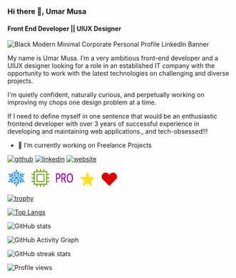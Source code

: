 
### Hi there 👋, Umar Musa
#### Front End Developer || UIUX Designer

![Black Modern Minimal Corporate Personal Profile LinkedIn Banner](https://user-images.githubusercontent.com/90206214/186715644-6753292e-84b6-496a-acbe-7c1d7fd96de3.png)


My name is Umar Musa. I’m a very ambitious front-end developer and a UIUX designer looking for a role in an established IT company with the opportunity to work with the latest technologies on challenging and diverse projects.

I'm quietly confident, naturally curious, and perpetually working on improving my chops one design problem at a time.

If I need to define myself in one sentence that would be an enthusiastic frontend developer with over 3 years of successful experience in developing and maintaining web applications., and tech-obsessed!!!



- 🔭 I’m currently working on Freelance Projects 


[<img src='https://cdn.jsdelivr.net/npm/simple-icons@3.0.1/icons/github.svg' alt='github' height='40'>](https://github.com/EmeritusUmar)  [<img src='https://cdn.jsdelivr.net/npm/simple-icons@3.0.1/icons/linkedin.svg' alt='linkedin' height='40'>](https://www.linkedin.com/in/https://www.linkedin.com/in/umar-musa-581851194//)  [<img src='https://cdn.jsdelivr.net/npm/simple-icons@3.0.1/icons/icloud.svg' alt='website' height='40'>](https://umar-musa.netlify.app/)  

<a href='https://archiveprogram.github.com/'><img src='https://raw.githubusercontent.com/acervenky/animated-github-badges/master/assets/acbadge.gif' width='40' height='40'></a> <a href='https://docs.github.com/en/developers'><img src='https://raw.githubusercontent.com/acervenky/animated-github-badges/master/assets/devbadge.gif' width='40' height='40'></a> <a href='https://github.com/pricing'><img src='https://raw.githubusercontent.com/acervenky/animated-github-badges/master/assets/pro.gif' width='40' height='40'></a> <a href='https://stars.github.com/'><img src='https://raw.githubusercontent.com/acervenky/animated-github-badges/master/assets/starbadge.gif' width='35' height='35'></a> <a href='https://docs.github.com/en/github/supporting-the-open-source-community-with-github-sponsors'><img src='https://raw.githubusercontent.com/acervenky/animated-github-badges/master/assets/sponsorbadge.gif' width='35' height='35'></a> 

[![trophy](https://github-profile-trophy.vercel.app/?username=EmeritusUmar)](https://github.com/ryo-ma/github-profile-trophy)

[![Top Langs](https://github-readme-stats.vercel.app/api/top-langs/?username=EmeritusUmar)](https://github.com/anuraghazra/github-readme-stats)

![GitHub stats](https://github-readme-stats.vercel.app/api?username=EmeritusUmar&show_icons=true)  

![GitHub Activity Graph](https://activity-graph.herokuapp.com/graph?username=EmeritusUmar)  

![GitHub streak stats](https://github-readme-streak-stats.herokuapp.com/?user=EmeritusUmar)  

![Profile views](https://gpvc.arturio.dev/EmeritusUmar)  
